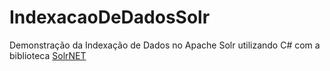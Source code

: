 # IndexacaoDeDadosSolr
Demonstração da Indexação de Dados no Apache Solr utilizando C# com a biblioteca <a href="https://github.com/SolrNet/SolrNet/blob/master/Documentation/Basic-usage.md">SolrNET<a/>
